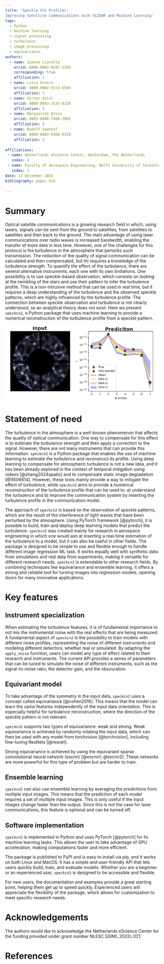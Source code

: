 ```yaml
---
title: 'Speckle Cn2 Profiler:
Improving Satellite Communications with SCIDAR and Machine Learning'
tags:
  - Python
  - machine learning
  - signal processing
  - turbulence
  - image processing
  - equivariance
authors:
  - name: Simone Ciarella
    orcid: 0000-0002-9247-139X
    corresponding: true
    affiliation: 1
  - name: Luisa Orozco
    orcid: 0000-0002-9153-650X
    affiliation: 1
  - name: Victor Azizi
    orcid: 0000-0003-3535-8320
    affiliation: 1
  - name: Marguerite Arvis
    orcid: 0009-0006-7409-3985
    affiliation: 2
  - name: Rudolf Saathof
    orcid: 0000-0003-0368-0139
    affiliation: 2

affiliations:
 - name: Netherlands eScience Center, Amsterdam, The Netherlands
   index: 1
 - name: Faculty of Aerospace Engineering, Delft University of Technology, Delft, The Netherlands
   index: 2
date: 13 December 2024
bibliography: paper.bib

---
```


# Summary

Optical satellite communications is a growing research field in which, using lasers, signals can be sent from the ground to satellites, from satellites to satellites and then back to the ground. The main advantage of using laser communications over radio waves is increased bandwidth, enabling the transfer of more data in less time.
However, one of the challenges for this protocol is the turbulence in the atmosphere that perturbs such transmission. The reduction of the quality of signal communication can be calculated and then compensated, but thi requires a knowledge of the turbulence strength. To quantify the effect of the turbulence, there are several alternative instruments, each one with its own limitations. One possibility is to use speckle-based observation, which consists on looking at the twinkling of the stars and use their pattern to infer the turbulence profile. This is a non-intrusive method that can be used in real time, but it requires a deep understanding of the turbulence and the observed speckle patterns, which are highly influenced by the turbulence profile.
The connection between speckle observation and turbulence is not clearly understood, so an analytical theory does not exist.
Here we present `speckcn2`, a Python package that uses machine learning to provide a numerical reconstruction of the turbulence profile from a speckle pattern.

![Example of speckcn2 pipeline: speckle pattern as input to output a prediction of the turbulence profile (J). \label{fig:prediction}](https://github.com/MALES-project/SpeckleCn2Profiler/blob/main/src/speckcn2/assets/singleprediciton.png?raw=true)

# Statement of need

The turbulence in the atmosphere is a well-known phenomenon that affects the quality of optical communication.
One way to compensate for this effect is to estimate the turbulence strength and then apply a correction to the signal. However, there are not many instruments that can provide this information.
`speckcn2` is a Python package that enables the use of machine learning to estimate the turbulence and reconstruct its profile.
Using deep learning to compensate for atmospheric turbulence is not a new idea, and it has been already explored in the context of temporal mitigation using videos [@zhang2024spatio] and to compensate static image degradation [@9506614].
However, these tools mainly provide a way to mitigate the effect of turbulence, while `speckcn2` aims to provide a numerical reconstruction of the turbulence profile that can be used to: a) understand the turbulence and b) improve the communication system by inserting the turbulence profile in the communication model.

The approach of `speckcn2` is based on the observation of speckle patterns, which are the result of the interference of light waves that have been perturbed by the atmosphere.
Using PyTorch framework [@pytorch], it is possible to build, train and deploy deep learning models that predict the turbulence.
`speckcn2` was created mainly for research in aerospace engineering in which one would aim at inserting a real-time estimation of the turbulence to a model, but it can also be useful in other fields. The package is designed to be simple to use and flexible enough to handle different image regression ML task. It works equally well with synthetic data from simulations and real data from experiments, making it versatile for different research needs.
`speckcn2` is extendable to other research fields. By combining techniques like equivariance and ensemble learning, it offers a strong and reliable tool for turning images into regression models, opening doors for many innovative applications.


# Key features
## Instrument specialization
When estimating the turbulence features, it is of fundamental importance to not mix the instrumental noise with the real effects that are being measured.
A fundamental aspect of `speckcn2` is the possibility to train models with different noise profiles, representing the noise of different instruments and modeling different detectors, whether real or simulated. By adapting the `apply_noise` function, users can model any type of effect related to their research and instruments. The current API provides a series of parameters that can be tuned to simulate the noise of different instruments, such as the signal-to-noise ratio, the detector gain, and the obscuration.

## Equivariant model
To take advantage of the symmetry in the input data, `speckcn2` uses a concept called equivariance [@cohen2016]. This means that the model can learn the same features independently of the input data orientation. This is especially helpful for turbulence reconstruction, where the direction of the speckle pattern is not relevant.

`speckcn2` supports two types of equivariance: weak and strong. Weak equivariance is achieved by randomly rotating the input data, which can then be used with any model from torchvision [@torchvision], including fine-tuning ResNets [@resnet].

Strong equivariance is achieved by using the equivariant sparse convolutional neural network (escnn) [@escnn1; @escnn2]. These networks are more powerful for this type of problem but are harder to train.



## Ensemble learning
`speckcn2` can also use ensemble learning by averaging the predictions from multiple input images. This means that the prediction of each model requires a set of multiple input images. This is only useful if the input images change faster than the output. Since this is not the case for laser communications, this feature is optional and can be turned off.



## Software implementation
`speckcn2` is implemented in Python and uses PyTorch [@pytorch] for its machine learning tasks. This allows the user to take advantage of GPU acceleration, making computations faster and more efficient.

The package is published to PyPI and is easy to install via pip, and it works on both Linux and MacOS. It has a simple and user-friendly API that lets users quickly build, train, and evaluate models. Whether you are a beginner or an experienced user, `speckcn2` is designed to be accessible and flexible.

For new users, the documentation and examples provide a great starting point, helping them get up to speed quickly. Experienced users will appreciate the flexibility of the package, which allows for customization to meet specific research needs.

# Acknowledgements
The authors would like to acknowledge the Netherlands eScience Center for the funding provided under grant number NLESC.SSIML.2022c.021.

# References
